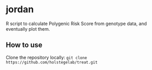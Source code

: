 # jordan
R script to calculate Polygenic Risk Score from genotype data, and eventually plot them.

## How to use
Clone the repository locally:
`git clone https://github.com/holstegelab/treat.git`  
